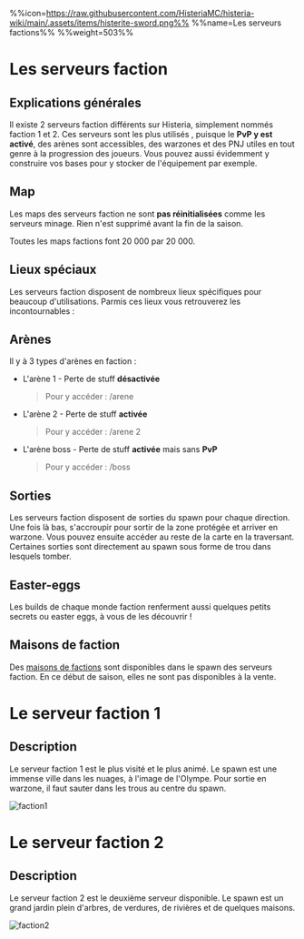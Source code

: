 %%icon=https://raw.githubusercontent.com/HisteriaMC/histeria-wiki/main/.assets/items/histerite-sword.png%%
%%name=Les serveurs factions%%
%%weight=503%%

# Les serveurs faction

## Explications générales
Il existe 2 serveurs faction différents sur Histeria, simplement nommés faction 1 et 2. Ces serveurs sont les plus utilisés , puisque le __PvP y est activé__, des arènes sont accessibles, des warzones et des PNJ utiles en tout genre à la progression des joueurs. Vous pouvez aussi évidemment y construire vos bases pour y stocker de l'équipement par exemple.

## Map
Les maps des serveurs faction ne sont __pas réinitialisées__ comme les serveurs minage. Rien n'est supprimé avant la fin de la saison.

Toutes les maps factions font 20 000 par 20 000.


## Lieux spéciaux
Les serveurs faction disposent de nombreux lieux spécifiques pour beaucoup d'utilisations. Parmis ces lieux vous retrouverez les incontournables :

## Arènes
Il y à 3 types d'arènes en faction :
+ L'arène 1 - Perte de stuff __désactivée__

    > Pour y accéder : /arene

+ L'arène 2 - Perte de stuff __activée__

    > Pour y accéder : /arene 2

+ L'arène boss - Perte de stuff __activée__ mais sans __PvP__

    >Pour y accéder : /boss

## Sorties
Les serveurs faction disposent de sorties du spawn pour chaque direction. Une fois là bas, s'accroupir pour sortir de la zone protégée et arriver en warzone. Vous pouvez ensuite accéder au reste de la carte en la traversant. Certaines sorties sont directement au spawn sous forme de trou dans lesquels tomber.

## Easter-eggs

Les builds de chaque monde faction renferment aussi quelques petits secrets ou easter eggs, à vous de les découvrir !

## Maisons de faction

Des [maisons de factions](https://histeria.fr/wiki/4-gameplay/mdf) sont disponibles dans le spawn des serveurs faction. En ce début de saison, elles ne sont pas disponibles à la vente.

# Le serveur faction 1

## Description
Le serveur faction 1 est le plus visité et le plus animé. Le spawn est une immense ville dans les nuages, à l'image de l'Olympe. Pour sortie en warzone, il faut sauter dans les trous au centre du spawn.

![faction1](https://raw.githubusercontent.com/HisteriaMC/histeria-wiki/main/.assets/pictures/faction1v7.png)


# Le serveur faction 2

## Description
Le serveur faction 2 est le deuxième serveur disponible. Le spawn est un grand jardin plein d'arbres, de verdures, de rivières et de quelques maisons.

![faction2](https://raw.githubusercontent.com/HisteriaMC/histeria-wiki/main/.assets/pictures/faction2v7.png)
